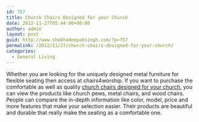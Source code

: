```yaml
---
id: 757
title: Church Chairs Designed for your Church
date: 2012-11-27T05:44:00+00:00
author: admin
layout: post
guid: http://www.shobhadeepaksingh.com/?p=757
permalink: /2012/11/27/church-chairs-designed-for-your-church/
categories:
  - General Living
---
```

Whether you are looking for the uniquely designed metal furniture for flexible seating then access at chairs4worship. If you want to purchase the comfortable as well as quality [church chairs designed for your church](http://www.chairs4worship.com/), you can view the products like church pews, metal chairs, and wood chairs. People can compare the in-depth information like color, model, price and more features that make your selection easier. Their products are beautiful and durable that really make the seating as a comfortable one.